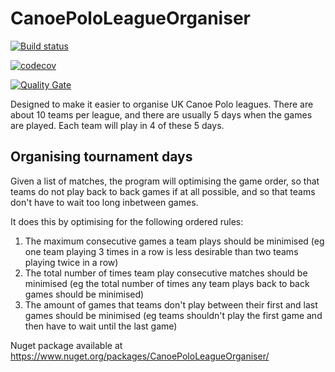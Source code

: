 # CanoePoloLeagueOrganiser

[![Build status](https://ci.appveyor.com/api/projects/status/kicld3r0y4bpxa7g?svg=true)](https://ci.appveyor.com/project/ceddlyburge/canoe-polo-league-organiser-backend)

[![codecov](https://codecov.io/gh/ceddlyburge/canoe-polo-league-organiser-backend/branch/master/graph/badge.svg)](https://codecov.io/gh/ceddlyburge/canoe-polo-league-organiser-backend)

[![Quality Gate](https://sonarcloud.io/api/project_badges/measure?project=cuddlyburger.canoe-polo-league-organiser-backend&metric=alert_status)](https://sonarcloud.io/dashboard?id=cuddlyburger.canoe-polo-league-organiser-backend)

Designed to make it easier to organise UK Canoe Polo leagues. There are about 10 teams per league, and there are usually 5 days when the games are played. Each team will play in 4 of these 5 days.

## Organising tournament days

Given a list of matches, the program will optimising the game order, so that teams do not play back to back games if at all possible, and so that teams don't have to wait too long inbetween games.

It does this by optimising for the following ordered rules:

1. The maximum consecutive games a team plays should be minimised (eg one team playing 3 times in a row is less desirable than two teams playing twice in a row)
2. The total number of times team play consecutive matches should be minimised (eg the total number of times any team plays back to back games should be minimised)
3. The amount of games that teams don't play between their first and last games should be minimised (eg teams shouldn't play the first game and then have to wait until the last game)

Nuget package available at https://www.nuget.org/packages/CanoePoloLeagueOrganiser/
